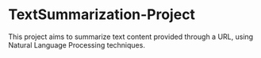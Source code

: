 # TextSummarization-Project
This project aims to summarize text content provided through a URL, using Natural Language Processing techniques.
